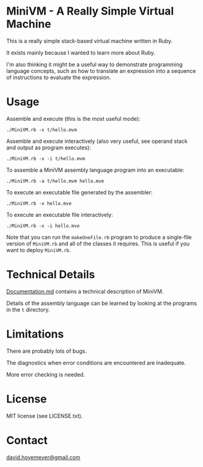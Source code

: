 MiniVM - A Really Simple Virtual Machine
========================================

This is a really simple stack-based virtual machine written in Ruby.

It exists mainly because I wanted to learn more about Ruby.

I'm also thinking it might be a useful way to demonstrate programming
language concepts, such as how to translate an expression into
a sequence of instructions to evaluate the expression.

Usage
=====

Assemble and execute (this is the most useful mode):

	./MiniVM.rb -x t/hello.mvm

Assemble and execute interactively (also very useful, see operand stack
and output as program executes):

	./MiniVM.rb -x -i t/hello.mvm

To assemble a MiniVM assembly language program into an executable:

	./MiniVM.rb -a t/hello.mvm hello.mve

To execute an executable file generated by the assembler:

	./MiniVM.rb -x hello.mve

To execute an executable file interactively:

	./MiniVM.rb -x -i hello.mve

Note that you can run the `makeOneFile.rb` program to produce a single-file
version of `MiniVM.rb` and all of the classes it requires.  This is useful
if you want to deploy `MiniVM.rb`.

Technical Details
=================

[Documentation.md](Documentation.md) contains a technical description of MiniVM.

Details of the assembly language can be learned by looking at the
programs in the `t` directory.

Limitations
===========

There are probably lots of bugs.

The diagnostics when error conditions are encountered are inadequate.

More error checking is needed.

License
=======

MIT license (see LICENSE.txt).

Contact
=======

<david.hovemeyer@gmail.com>

